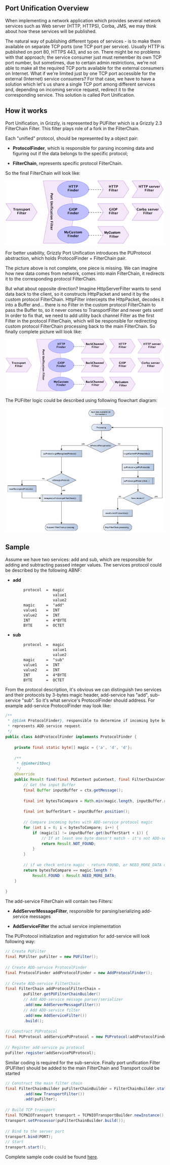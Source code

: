 ## Port Unification Overview

When implementing a network application which provides several network
services such as Web server (HTTP, HTTPS), Corba, JMS, we may think
about how these services will be published.

The natural way of publishing different types of services - is to make
them available on separate TCP ports (one TCP port per service). Usually
HTTP is published on port 80, HTTPS 443, and so on. There might be no
problems with that approach; the service consumer just must remember its
own TCP port number, but sometimes, due to certain admin restrictions,
we're not able to make all the required TCP ports available for the
external consumers on Internet. What if we're limited just by one TCP
port accessible for the external (Internet) service consumers? For that
case, we have to have a solution which let's us share a single TCP port
among different services and, depending on incoming service request,
redirect it to the corresponding service. This solution is called Port
Unification.

## How it works

Port Unification, in Grizzly, is represented by PUFilter which is a
Grizzly 2.3 FilterChain Filter. This filter plays role of
a fork in the FilterChain.

Each "unified" protocol, should be represented by a object pair:

-   **ProtocolFinder**, which is responsible for parsing incoming data
    and figuring out if the data belongs to the specific protocol;

-   **FilterChain**, represents specific protocol FilterChain.

So the final FilterChain will look like:

![""](images/portunification/portunification-diagram.png)

For better usability, Grizzly Port Unification introduces the PUProtocol
abstraction, which holds ProtocolFinder + FilterChain pair.

The picture above is not complete, one piece is missing. We can imagine
how new data comes from network, comes into main FilterChain, it
redirects it to the corresponding protocol FilterChain.

But what about opposite direction? Imagine HttpServerFilter wants to
send data back to the client, so it constructs HttpPacket and send it by
the custom protocol FilterChain. HttpFilter intercepts the HttpPacket,
decodes it into a Buffer and... there is no Filter in the custom
protocol FilterChain to pass the Buffer to, so it never comes to
TransportFilter and never gets sent! In order to fix that, we need to
add utility back channel Filter as the first Filter in the protocol
FilterChain, which will be responsible for redirecting custom protocol
FilterChain processing back to the main FilterChain. So finally complete
picture will look like:

![""](images/portunification/portunification-diagram2.png)

The PUFilter logic could be described using following flowchart diagram:

![""](images/portunification/pufilter-flowchart.png)

## Sample

Assume we have two services: add and sub, which are responsible for
adding and subtracting passed integer values. The services protocol
could be described by the following ABNF:

-   **add**

```no-highlight
        protocol  =  magic
                     value1
                     value2
        magic     =  "add"
        value1    =  INT
        value2    =  INT
        INT       =  4*BYTE
        BYTE      =  OCTET
```

-   **sub**

```no-highlight
        protocol  =  magic
                     value1
                     value2
        magic     =  "sub"
        value1    =  INT
        value2    =  INT
        INT       =  4*BYTE
        BYTE      =  OCTET
```

From the protocol description, it's obvious we can distinguish two
services and their protocols by 3-bytes magic header, add-service has
"add", sub-service "sub". So it's what service's ProtocolFinder should
address. For example add-service ProtocolFinder may look like:

```java
/**
 * {@link ProtocolFinder}, responsible to determine if incoming byte buffer
 * represents ADD-service request.
 */
public class AddProtocolFinder implements ProtocolFinder {

    private final static byte[] magic = {'a', 'd', 'd'};

    /**
     * {@inheritDoc}
     */
    @Override
    public Result find(final PUContext puContext, final FilterChainContext ctx) {
        // Get the input Buffer
        final Buffer inputBuffer = ctx.getMessage();

        final int bytesToCompare = Math.min(magic.length, inputBuffer.remaining());

        final int bufferStart = inputBuffer.position();

        // Compare incoming bytes with ADD-service protocol magic
        for (int i = 0; i < bytesToCompare; i++) {
            if (magic[i] != inputBuffer.get(bufferStart + i)) {
                // If at least one byte doesn't match - it's not ADD-service protocol
                return Result.NOT_FOUND;
            }
        }

        // if we check entire magic - return FOUND, or NEED_MORE_DATA otherwise
        return bytesToCompare == magic.length ?
            Result.FOUND : Result.NEED_MORE_DATA;
    }

}
```

The add-service FilterChain will contain two Filters:

-   **AddServerMessageFilter**, responsible for parsing/serializing
    add-service messages

-   **AddServiceFilter** the actual service implementation

The PUProtocol initialization and registration for add-service will look
following way:

```java
// Create PUFilter
final PUFilter puFilter = new PUFilter();

// Create ADD-service ProtocolFinder
final ProtocolFinder addProtocolFinder = new AddProtocolFinder();

// Create ADD-service FilterChain
final FilterChain addProtocolFilterChain =
        puFilter.getPUFilterChainBuilder()
        // Add ADD-service message parser/serializer
        .add(new AddServerMessageFilter())
        // Add ADD-service filter
        .add(new AddServiceFilter())
        .build();

// Construct PUProtocol
final PUProtocol addServicePUProtocol = new PUProtocol(addProtocolFinder, addProtocolFilterChain);

// Register add-service pu protocol
puFilter.register(addServicePUProtocol);
```

Similar coding is required for the sub-service. Finally port unification
Filter (PUFilter) should be added to the main FilterChain and Transport
could be started

```java
// Construct the main filter chain
final FilterChainBuilder puFilterChainBuilder = FilterChainBuilder.stateless()
        .add(new TransportFilter())
        .add(puFilter);

// Build TCP transport
final TCPNIOTransport transport = TCPNIOTransportBuilder.newInstance().build();
transport.setProcessor(puFilterChainBuilder.build());

// Bind to the server port
transport.bind(PORT);
// Start
transport.start();
```

Complete sample code could be found
[here](https://maven.java.net/content/repositories/releases/org/glassfish/grizzly/samples/grizzly-portunif-samples/2.4.0).
